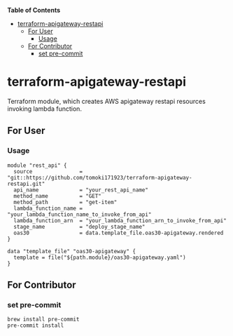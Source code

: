 <!-- START doctoc generated TOC please keep comment here to allow auto update -->
<!-- DON'T EDIT THIS SECTION, INSTEAD RE-RUN doctoc TO UPDATE -->
**Table of Contents**

- [terraform-apigateway-restapi](#terraform-apigateway-restapi)
  - [For User](#for-user)
    - [Usage](#usage)
  - [For Contributor](#for-contributor)
    - [set pre-commit](#set-pre-commit)

<!-- END doctoc generated TOC please keep comment here to allow auto update -->

# terraform-apigateway-restapi

Terraform module, which creates AWS apigateway restapi resources invoking lambda function.

## For User

### Usage

~~~
module "rest_api" {
  source               = "git::https://github.com/tomoki171923/terraform-apigateway-restapi.git"
  api_name             = "your_rest_api_name"
  method_name          = "GET"
  method_path          = "get-item"
  lambda_function_name = "your_lambda_function_name_to_invoke_from_api"
  lambda_function_arn  = "your_lambda_function_arn_to_invoke_from_api"
  stage_name           = "deploy_stage_name"
  oas30                = data.template_file.oas30-apigateway.rendered
}

data "template_file" "oas30-apigateway" {
  template = file("${path.module}/oas30-apigateway.yaml")
}
~~~

## For Contributor

### set pre-commit

~~~
brew install pre-commit
pre-commit install
~~~
